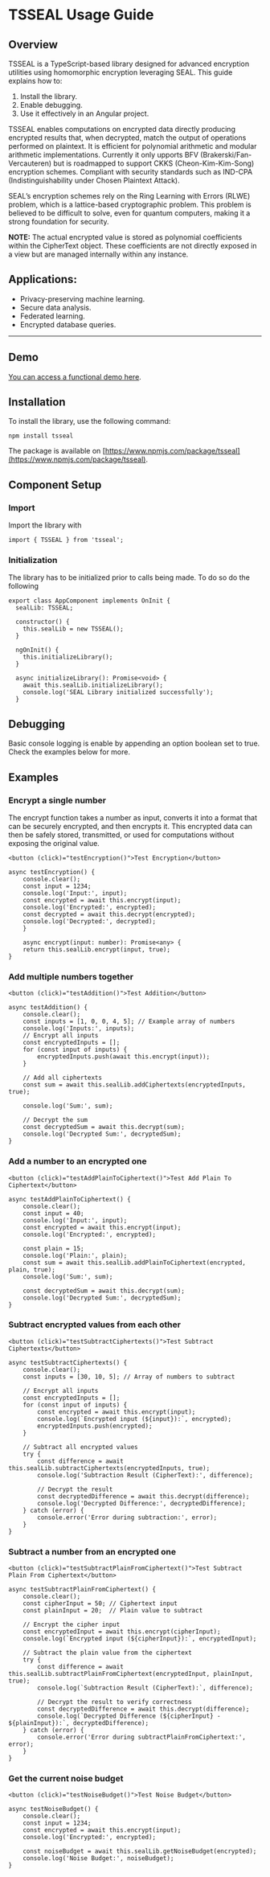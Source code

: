<!-- @format -->

# TSSEAL Usage Guide

## Overview

TSSEAL is a TypeScript-based library designed for advanced encryption utilities using homomorphic encryption leveraging SEAL. This guide explains how to:

1. Install the library.
2. Enable debugging.
3. Use it effectively in an Angular project.

TSSEAL enables computations on encrypted data directly producing encrypted results that, when decrypted, match the output of operations performed on plaintext. It is efficient for polynomial arithmetic and modular arithmetic implementations.
Currently it only upports BFV (Brakerski/Fan-Vercauteren) but is roadmapped to support CKKS (Cheon-Kim-Kim-Song) encryption schemes. Compliant with security standards such as IND-CPA (Indistinguishability under Chosen Plaintext Attack).

SEAL’s encryption schemes rely on the Ring Learning with Errors (RLWE) problem, which is a lattice-based cryptographic problem. This problem is believed to be difficult to solve, even for quantum computers, making it a strong foundation for security.

**NOTE:** The actual encrypted value is stored as polynomial coefficients within the CipherText object. These coefficients are not directly exposed in a view but are managed internally within any instance.

## Applications:

- Privacy-preserving machine learning.
- Secure data analysis.
- Federated learning.
- Encrypted database queries.

---

## Demo

[You can access a functional demo here](https://bit.ly/3Zh9zy2).

## Installation

To install the library, use the following command:

```
npm install tsseal
```

The package is available on [https://www.npmjs.com/package/tsseal](https://www.npmjs.com/package/tsseal).

## Component Setup

### Import

Import the library with

```
import { TSSEAL } from 'tsseal';
```

### Initialization

The library has to be initialized prior to calls being made. To do so do the following

```
export class AppComponent implements OnInit {
  sealLib: TSSEAL;

  constructor() {
    this.sealLib = new TSSEAL();
  }

  ngOnInit() {
    this.initializeLibrary();
  }

  async initializeLibrary(): Promise<void> {
    await this.sealLib.initializeLibrary();
    console.log('SEAL Library initialized successfully');
  }
```

## Debugging

Basic console logging is enable by appending an option boolean set to true. Check the examples below for more.

## Examples

### Encrypt a single number

The encrypt function takes a number as input, converts it into a format that can be securely encrypted, and then encrypts it. This encrypted data can then be safely stored, transmitted, or used for computations without exposing the original value.

```
<button (click)="testEncryption()">Test Encryption</button>

async testEncryption() {
    console.clear();
    const input = 1234;
    console.log('Input:', input);
    const encrypted = await this.encrypt(input);
    console.log('Encrypted:', encrypted);
    const decrypted = await this.decrypt(encrypted);
    console.log('Decrypted:', decrypted);
    }

    async encrypt(input: number): Promise<any> {
    return this.sealLib.encrypt(input, true);
}
```

### Add multiple numbers together

```
<button (click)="testAddition()">Test Addition</button>

async testAddition() {
    console.clear();
    const inputs = [1, 0, 0, 4, 5]; // Example array of numbers
    console.log('Inputs:', inputs);
    // Encrypt all inputs
    const encryptedInputs = [];
    for (const input of inputs) {
        encryptedInputs.push(await this.encrypt(input));
    }

    // Add all ciphertexts
    const sum = await this.sealLib.addCiphertexts(encryptedInputs, true);

    console.log('Sum:', sum);

    // Decrypt the sum
    const decryptedSum = await this.decrypt(sum);
    console.log('Decrypted Sum:', decryptedSum);
}
```

### Add a number to an encrypted one

```
<button (click)="testAddPlainToCiphertext()">Test Add Plain To Ciphertext</button>

async testAddPlainToCiphertext() {
    console.clear();
    const input = 40;
    console.log('Input:', input);
    const encrypted = await this.encrypt(input);
    console.log('Encrypted:', encrypted);

    const plain = 15;
    console.log('Plain:', plain);
    const sum = await this.sealLib.addPlainToCiphertext(encrypted, plain, true);
    console.log('Sum:', sum);

    const decryptedSum = await this.decrypt(sum);
    console.log('Decrypted Sum:', decryptedSum);
}
```

### Subtract encrypted values from each other

```
<button (click)="testSubtractCiphertexts()">Test Subtract Ciphertexts</button>

async testSubtractCiphertexts() {
    console.clear();
    const inputs = [30, 10, 5]; // Array of numbers to subtract

    // Encrypt all inputs
    const encryptedInputs = [];
    for (const input of inputs) {
        const encrypted = await this.encrypt(input);
        console.log(`Encrypted input (${input}):`, encrypted);
        encryptedInputs.push(encrypted);
    }

    // Subtract all encrypted values
    try {
        const difference = await this.sealLib.subtractCiphertexts(encryptedInputs, true);
        console.log('Subtraction Result (CipherText):', difference);

        // Decrypt the result
        const decryptedDifference = await this.decrypt(difference);
        console.log('Decrypted Difference:', decryptedDifference);
    } catch (error) {
        console.error('Error during subtraction:', error);
    }
}
```

### Subtract a number from an encrypted one

```
<button (click)="testSubtractPlainFromCiphertext()">Test Subtract Plain From Ciphertext</button>

async testSubtractPlainFromCiphertext() {
    console.clear();
    const cipherInput = 50; // Ciphertext input
    const plainInput = 20;  // Plain value to subtract

    // Encrypt the cipher input
    const encryptedInput = await this.encrypt(cipherInput);
    console.log(`Encrypted input (${cipherInput}):`, encryptedInput);

    // Subtract the plain value from the ciphertext
    try {
        const difference = await this.sealLib.subtractPlainFromCiphertext(encryptedInput, plainInput, true);
        console.log(`Subtraction Result (CipherText):`, difference);

        // Decrypt the result to verify correctness
        const decryptedDifference = await this.decrypt(difference);
        console.log(`Decrypted Difference (${cipherInput} - ${plainInput}):`, decryptedDifference);
    } catch (error) {
        console.error('Error during subtractPlainFromCiphertext:', error);
    }
}
```

### Get the current noise budget

```
<button (click)="testNoiseBudget()">Test Noise Budget</button>

async testNoiseBudget() {
    console.clear();
    const input = 1234;
    const encrypted = await this.encrypt(input);
    console.log('Encrypted:', encrypted);

    const noiseBudget = await this.sealLib.getNoiseBudget(encrypted);
    console.log('Noise Budget:', noiseBudget);
}
```
